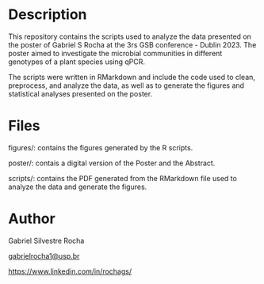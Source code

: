 # Description
This repository contains the scripts used to analyze the data presented on the poster of Gabriel S Rocha at the 3rs GSB conference - Dublin 2023. The poster aimed to investigate the microbial communities in different genotypes of a plant species using qPCR.

The scripts were written in RMarkdown and include the code used to clean, preprocess, and analyze the data, as well as to generate the figures and statistical analyses presented on the poster.

# Files
figures/: contains the figures generated by the R scripts.

poster/: contais a digital version of the Poster and the Abstract.

scripts/: contains the PDF generated from the RMarkdown file used to analyze the data and generate the figures.

# Author
Gabriel Silvestre Rocha

gabrielrocha1@usp.br

https://www.linkedin.com/in/rochags/
